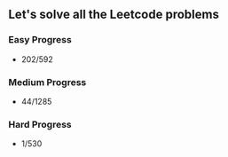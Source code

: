 
## Let's solve all the Leetcode problems

### Easy Progress
* 202/592

### Medium Progress
* 44/1285

### Hard Progress
* 1/530
